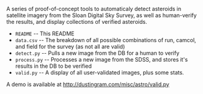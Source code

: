 A series of proof-of-concept tools to automaticaly detect asteroids in satellite imagery from the Sloan Digital Sky Survey, as well as human-verify the results, and display collections of verified asteroids.

* `README` -- This README
* `data.csv` -- The breakdown of all possible combinations of run, camcol, and field for the survey (as not all are valid)
* `detect.py` -- Pulls a new image from the DB for a human to verify
* `process.py` -- Processes a new image from the SDSS, and stores it's results in the DB to be verified
* `valid.py` -- A display of all user-validated images, plus some stats.

A demo is available at http://dustingram.com/misc/astro/valid.py
